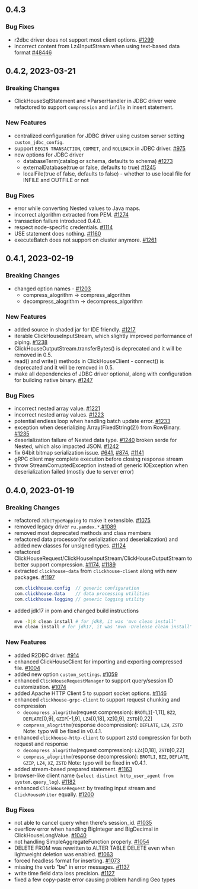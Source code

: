 ## 0.4.3
### Bug Fixes
* r2dbc driver does not support most client options. [#1299](https://github.com/ClickHouse/clickhouse-java/issues/1299)
* incorrect content from Lz4InputStream when using text-based data format [#48446](https://github.com/ClickHouse/ClickHouse/issues/48446)

## 0.4.2, 2023-03-21
### Breaking Changes
* ClickHouseSqlStatement and *ParserHandler in JDBC driver were refactored to support `compression` and `infile` in insert statement.

### New Features
* centralized configuration for JDBC driver using custom server setting `custom_jdbc_config`.
* support `BEGIN TRANSACTION`, `COMMIT`, and `ROLLBACK` in JDBC driver. [#975](https://github.com/ClickHouse/clickhouse-java/issues/975)
* new options for JDBC driver
    * databaseTerm(catalog or schema, defaults to schema) [#1273](https://github.com/ClickHouse/clickhouse-java/issues/1273)
    * externalDatabase(true or false, defaults to true) [#1245](https://github.com/ClickHouse/clickhouse-java/issues/1245)
    * localFile(true of false, defaults to false) - whether to use local file for INFILE and OUTFILE or not

### Bug Fixes
* error while converting Nested values to Java maps.
* incorrect algorithm extracted from PEM. [#1274](https://github.com/ClickHouse/clickhouse-java/issues/1274)
* transaction failure introduced 0.4.0.
* respect node-specific credentials. [#1114](https://github.com/ClickHouse/clickhouse-java/issues/1114)
* USE statement does nothing. [#1160](https://github.com/ClickHouse/clickhouse-java/issues/1160)
* executeBatch does not support on cluster anymore. [#1261](https://github.com/ClickHouse/clickhouse-java/issues/1261)

## 0.4.1, 2023-02-19
### Breaking Changes
* changed option names - [#1203](https://github.com/ClickHouse/clickhouse-java/pull/1203)
    * compress_alogrithm -> compress_algorithm
    * decompress_alogrithm -> decompress_algorithm

### New Features
* added source in shaded jar for IDE friendly. [#1217](https://github.com/ClickHouse/clickhouse-java/pull/1217)
* iterable ClickHouseInputStream, which slightly improved performance of piping. [#1238](https://github.com/ClickHouse/clickhouse-java/pull/1238)
* ClickHouseOutputStream.transferBytes() is deprecated and it will be removed in 0.5.
* read() and write() methods in ClickHouseClient - connect() is deprecated and it will be removed in 0.5.
* make all dependencies of JDBC driver optional, along with configuration for building native binary. [#1247](https://github.com/ClickHouse/clickhouse-java/pull/1247)

### Bug Fixes
* incorrect nested array value. [#1221](https://github.com/ClickHouse/clickhouse-java/issues/1221)
* incorrect nested array values. [#1223](https://github.com/ClickHouse/clickhouse-java/issues/1223)
* potential endless loop when handling batch update error. [#1233](https://github.com/ClickHouse/clickhouse-java/issues/1233)
* exception when deserializing Array(FixedString(2)) from RowBinary. [#1235](https://github.com/ClickHouse/clickhouse-java/issues/1235)
* deserialization failure of Nested data type. [#1240](https://github.com/ClickHouse/clickhouse-java/issues/1240)
broken serde for Nested, which also impacted JSON. [#1242](https://github.com/ClickHouse/clickhouse-java/issues/1242)
* fix 64bit bitmap serialization issue. [#641](https://github.com/ClickHouse/clickhouse-java/issues/641), [#874](https://github.com/ClickHouse/clickhouse-java/issues/874), [#1141](https://github.com/ClickHouse/clickhouse-java/issues/1141)
* gRPC client may complete execution before closing response stream
* throw StreamCorruptedException instead of generic IOException when deserialization failed (mostly due to server error)

## 0.4.0, 2023-01-19
### Breaking Changes
* refactored `JdbcTypeMapping` to make it extensible. [#1075](https://github.com/ClickHouse/clickhouse-java/pull/1075)
* removed legacy driver `ru.yandex.*`.[#1089](https://github.com/ClickHouse/clickhouse-java/pull/1089)
* removed most deprecated methods and class members
* refactored data processor(for serialization and deserialization) and added new classes for unsigned types. [#1124](https://github.com/ClickHouse/clickhouse-java/pull/1124)
* refactored ClickHouseRequest/ClickHouseInputStream/ClickHouseOutputStream to better support compression. [#1174](https://github.com/ClickHouse/clickhouse-java/pull/1174), [#1189](https://github.com/ClickHouse/clickhouse-java/pull/1189)
* extracted `clickhouse-data` from `clickhouse-client` along with new packages. [#1197](https://github.com/ClickHouse/clickhouse-java/pull/1197)
    ```java
    com.clickhouse.config  // generic configuration
    com.clickhouse.data    // data processing utilities
    com.clickhouse.logging // generic logging utility
    ```
* added jdk17 in pom and changed build instructions
    ```bash
    mvn -Dj8 clean install # for jdk8, it was 'mvn clean install'
    mvn clean install # for jdk17, it was 'mvn -Drelease clean install'
    ```
### New Features
* added R2DBC driver. [#914](https://github.com/ClickHouse/clickhouse-java/pull/914)
* enhanced ClickHouseClient for importing and exporting compressed file. [#1004](https://github.com/ClickHouse/clickhouse-java/pull/1004)
* added new option `custom_settings`. [#1059](https://github.com/ClickHouse/clickhouse-java/pull/1059)
* enhanced `ClickHouseRequestManager` to support query/session ID customization. [#1074](https://github.com/ClickHouse/clickhouse-java/pull/1074)
* added Apache HTTP Client 5 to support socket options. [#1146](https://github.com/ClickHouse/clickhouse-java/pull/1146)
* enhanced `clickhouse-grpc-client` to support request chunking and compression
    * `decompress_alogrithm`(request compression): `BROTLI`[-1,11], `BZ2`, `DEFLATE`[0,9], `GZIP`[-1,9], `LZ4`[0,18], `XZ`[0,9], `ZSTD`[0,22]
    * `compress_alogrithm`(response decompression): `DEFLATE`, `LZ4`, `ZSTD`
    Note: typo will be fixed in v0.4.1.
* enhanced `clickhouse-http-client` to support zstd compression for both request and response
    * `decompress_alogrithm`(request compression): `LZ4`[0,18], `ZSTD`[0,22]
    * `compress_alogrithm`(response decompression): `BROTLI`, `BZ2`, `DEFLATE`, `GZIP`, `LZ4`, `XZ`, `ZSTD`
    Note: typo will be fixed in v0.4.1.
* added stream-based prepared statement. [#1163](https://github.com/ClickHouse/clickhouse-java/pull/1163)
* browser-like client name (`select distinct http_user_agent from system.query_log`). [#1182](https://github.com/ClickHouse/clickhouse-java/pull/1182)
* enhanced `ClickHouseRequest` by treating input stream and `ClickHouseWriter` equally. [#1200](https://github.com/ClickHouse/clickhouse-java/pull/1200)

### Bug Fixes
* not able to cancel query when there's session_id. [#1035](https://github.com/ClickHouse/clickhouse-java/pull/1035)
* overflow error when handling BigInteger and BigDecimal in ClickHouseLongValue. [#1040](https://github.com/ClickHouse/clickhouse-java/pull/1040)
* not handling SimpleAggregateFunction properly. [#1054](https://github.com/ClickHouse/clickhouse-java/pull/1054)
* DELETE FROM was rewritten to ALTER TABLE DELETE even when lightweight deletion was enabled. [#1063](https://github.com/ClickHouse/clickhouse-java/pull/1063)
* forced headless format for inserting. [#1073](https://github.com/ClickHouse/clickhouse-java/pull/1073)
* missing the verb "be" in error messages. [#1137](https://github.com/ClickHouse/clickhouse-java/pull/1137)
* write time field data loss precision. [#1127](https://github.com/ClickHouse/clickhouse-java/pull/1127)
* fixed a few copy-paste error causing problem handling Geo types
